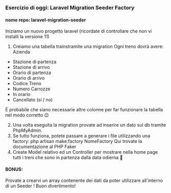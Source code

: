 ### Esercizio di oggi: Laravel Migration Seeder Factory
#### nome repo: laravel-migration-seeder
Iniziamo un nuovo progetto laravel (ricordate di controllare che non vi installi la versione 11)
1. Creiamo una tabella trainstramite una migration
Ogni treno dovrà avere:
Azienda
- Stazione di partenza
- Stazione di arrivo
- Orario di partenza
- Orario di arrivo
- Codice Treno
- Numero Carrozze
- In orario
- Cancellato (si / no)

È probabile che siano necessarie altre colonne per far funzionare la tabella nel modo corretto :wink:

2. Una volta eseguita la migration provate ad inserire un dato sul db tramite PhpMyAdmin.
3. Se tutto funziona, potete passare a generare i file utilizzando una factory:
php artisan make:factory NomeFactory
Qui trovate la documentazione al PHP Faker
4. Create Model relativo ed un Controller per mostrare nella home page tutti i treni che sono in partenza dalla data odierna  :slightly_smiling_face:
#### BONUS:
Provate a crearvi un array contenente dei dati da poter utilizzare all'interno di un Seeder !
Buon divertimento!